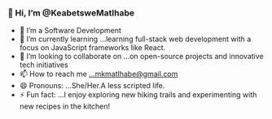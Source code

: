 ###  👋 Hi, I’m @KeabetsweMatlhabe
   
- 👀 I’m a Software Development 
- 🌱 I’m currently learning ...learning full-stack web development with a focus on JavaScript frameworks like React.
- 💞️ I’m looking to collaborate on ...on open-source projects and innovative tech initiatives
- 📫 How to reach me ...mkmatlhabe@gmail.com
- 😄 Pronouns: ...She/Her.A less scripted life.
- ⚡ Fun fact: ...I enjoy exploring new hiking trails and experimenting with new recipes in the kitchen!

<!---
KeabetsweMatlhabe/KeabetsweMatlhabe is a ✨ special ✨ repository because its `README.md` (this file) appears on your GitHub profile.
You can click the Preview link to take a look at your changes.
--->
